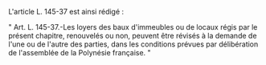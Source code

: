  
L'article L. 145-37 est ainsi rédigé :   

  
" Art. L. 145-37.-Les loyers des baux d'immeubles ou de locaux régis par le présent chapitre, renouvelés ou non, peuvent être révisés à la demande de l'une ou de l'autre des parties, dans les conditions prévues par délibération de l'assemblée de la Polynésie française. "  
